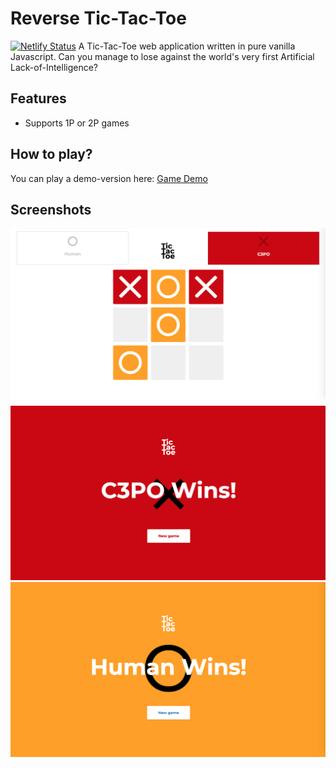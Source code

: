 # Reverse Tic-Tac-Toe
[![Netlify Status](https://api.netlify.com/api/v1/badges/4e14fed3-f7e8-4742-85d5-17ba8b13e6f1/deploy-status)](https://app.netlify.com/sites/eager-goldstine-5117ea/deploys)
A Tic-Tac-Toe web application written in pure vanilla Javascript. Can you manage to lose against the world's very first Artificial Lack-of-Intelligence?

## Features

- Supports 1P or 2P games

## How to play?

You can play a demo-version here: [Game Demo](https://eager-goldstine-5117ea.netlify.com)

## Screenshots

![Game Board](./screenshots/game-board.png "Game Board")
![Lose screen](./screenshots/AI-win.png "AI win")
![Game Board](./screenshots/player-win.png "player-win")
